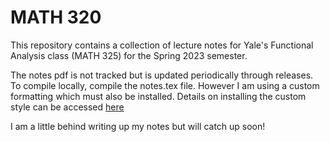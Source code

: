 # MATH 320

This repository contains a collection of lecture notes for Yale's Functional Analysis class (MATH 325) for the Spring 2023 semester.

The notes pdf is not tracked but is updated periodically through releases. To compile locally, compile the notes.tex file. However I am using a custom formatting which must also be installed. Details on installing the custom style can be accessed [here](https://github.com/Eph97/coursework-latex)

<!-- A compiled pdf of the latest lecture notes can be downloaded through the "Compiled Notes" releases or by following this link to the [Compiled Notes](https://github.com/Eph97/Math320/releases/latest/download/notes.pdf) -->

I am a little behind writing up my notes but will catch up soon!
